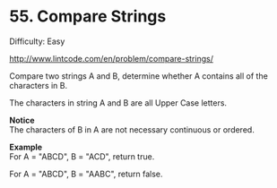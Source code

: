 # 55. Compare Strings

Difficulty: Easy

http://www.lintcode.com/en/problem/compare-strings/

Compare two strings A and B, determine whether A contains all of the characters in B.

The characters in string A and B are all Upper Case letters.

**Notice**  
The characters of B in A are not necessary continuous or ordered.

**Example**  
For A = "ABCD", B = "ACD", return true.

For A = "ABCD", B = "AABC", return false.
